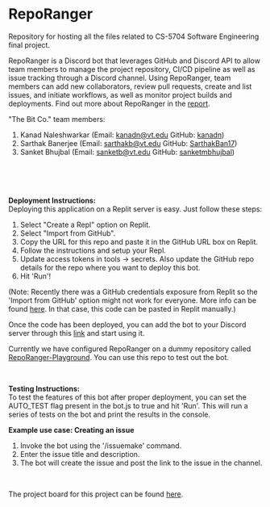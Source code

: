 # RepoRanger
Repository for hosting all the files related to CS-5704 Software Engineering final project.  

RepoRanger is a Discord bot that leverages GitHub and Discord API to allow team members to manage the project repository, CI/CD pipeline as well as issue tracking through a Discord channel. Using RepoRanger, team members can add new collaborators, review pull requests, create and list issues, and initiate workflows, as well as monitor project builds and deployments. Find out more about RepoRanger in the [report](FinalProjectReport.docx).

"The Bit Co." team members:  
1. Kanad Naleshwarkar (Email: kanadn@vt.edu GitHub: [kanadn](https://github.com/kanadn))  
2. Sarthak Banerjee (Email: sarthakb@vt.edu GitHub: [SarthakBan17](https://github.com/SarthakBan17))  
3. Sanket Bhujbal (Email: sanketb@vt.edu GitHub: [sanketmbhujbal](https://github.com/sanketmbhujbal))  

  
    
<br>
<br>
<br>

**Deployment Instructions:**  
Deploying this application on a Replit server is easy. Just follow these steps:  
1. Select "Create a Repl" option on Replit.
2. Select "Import from GitHub".
3. Copy the URL for this repo and paste it in the GitHub URL box on Replit.
4. Follow the instructions and setup your Repl.
5. Update access tokens in tools -> secrets. Also update the GitHub repo details for the repo where you want to deploy this bot.
6. Hit 'Run'!

(Note: Recently there was a GitHub credentials exposure from Replit so the 'Import from GitHub' option might not work for everyone. More info can be found [here](https://blog.replit.com/april-02-potential-github-credentials-exposure). In that case, this code can be pasted in Replit manually.)  

Once the code has been deployed, you can add the bot to your Discord server through this [link](https://discord.com/api/oauth2/authorize?client_id=1077756600439283793&permissions=414733244528&scope=bot) and start using it.  

Currently we have configured RepoRanger on a dummy repository called [RepoRanger-Playground](https://github.com/kanadn/RepoRanger-Playground). You can use this repo to test out the bot.

<br>

**Testing Instructions:**  
To test the features of this bot after proper deployment, you can set the AUTO_TEST flag present in the bot.js to true and hit 'Run'. This will run a series of tests on the bot and print the results in the console.
<br>

**Example use case: Creating an issue**  
1. Invoke the bot using the '/issuemake' command.
2. Enter the issue title and description.
3. The bot will create the issue and post the link to the issue in the channel.

<br>

The project board for this project can be found [here](https://github.com/users/kanadn/projects/2/views/1).
